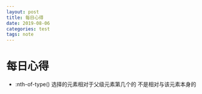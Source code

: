 ```yaml
---
layout: post
title: 每日心得
date: 2019-08-06
categories: test
tags: note
---
```


# 每日心得

- :nth-of-type() 选择的元素相对于父级元素第几个的 不是相对与该元素本身的

